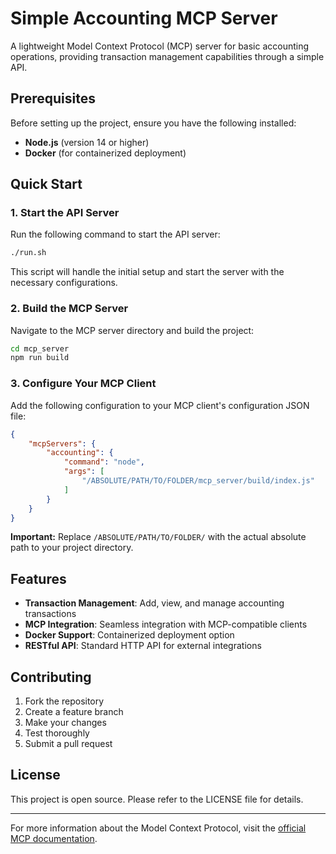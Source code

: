 # Simple Accounting MCP Server

A lightweight Model Context Protocol (MCP) server for basic accounting operations, providing transaction management capabilities through a simple API.

## Prerequisites

Before setting up the project, ensure you have the following installed:

- **Node.js** (version 14 or higher)
- **Docker** (for containerized deployment)

## Quick Start

### 1. Start the API Server

Run the following command to start the API server:

```bash
./run.sh
```

This script will handle the initial setup and start the server with the necessary configurations.

### 2. Build the MCP Server

Navigate to the MCP server directory and build the project:

```bash
cd mcp_server
npm run build
```

### 3. Configure Your MCP Client

Add the following configuration to your MCP client's configuration JSON file:

```json
{
    "mcpServers": {
        "accounting": {
            "command": "node",
            "args": [
                "/ABSOLUTE/PATH/TO/FOLDER/mcp_server/build/index.js"
            ]
        }
    }
}
```

**Important:** Replace `/ABSOLUTE/PATH/TO/FOLDER/` with the actual absolute path to your project directory.

## Features

- **Transaction Management**: Add, view, and manage accounting transactions
- **MCP Integration**: Seamless integration with MCP-compatible clients
- **Docker Support**: Containerized deployment option
- **RESTful API**: Standard HTTP API for external integrations

## Contributing

1. Fork the repository
2. Create a feature branch
3. Make your changes
4. Test thoroughly
5. Submit a pull request

## License

This project is open source. Please refer to the LICENSE file for details.

---

For more information about the Model Context Protocol, visit the [official MCP documentation](https://modelcontextprotocol.io/).